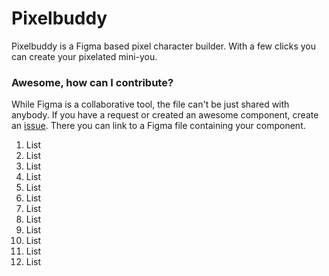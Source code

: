 # Pixelbuddy

Pixelbuddy is a Figma based pixel character builder.
With a few clicks you can create your pixelated mini-you.

### Awesome, how can I contribute?
While Figma is a collaborative tool, the file can't be just shared with anybody.
If you have a request or created an awesome component, create an [issue](https://github.com/markusoelhafen/pixelbuddy/issues/new?assignees=&labels=&template=component-request.md&title=).
There you can link to a Figma file containing your component.

1. List
2. List
3. List
4. List
5. List
6. List
7. List
8. List
9. List 
10. List
99. List
999. List

